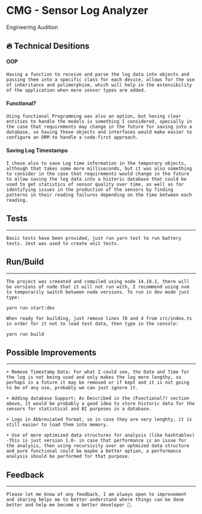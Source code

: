 # CMG - Sensor Log Analyzer
Engineering Audition

## 🔥 Technical Desitions
#### OOP
    Having a function to receive and parse the log data into objects and passing them into a specific class for each device, allows for the use of inheritance and polimorphism, which will help in the extensibility of the application when more sensor types are added.

#### Functional?
    Using functional Programming was also an option, but having clear entities to handle the models is something I considered, specially in the case that requirements may change in the future for saving into a database, so having these objects and interfaces would make easier to configure an ORM to handle a code-first approach.

#### Saving Log Timestamps
    I chose also to save Log time information in the temporary objects, although that takes some more milliseconds, but it was also something to consider in the case that requirements would change in the future to allow saving the log data into a historic database that could be used to get statistics of sensor quality over time, as well as for identifying issues in the production of the sensors by finding patterns in their reading failures depending on the time between each reading.

## Tests
----
    Basic tests have been provided, just run yarn test to run battery tests. Jest was used to create unit tests.

## Run/Build
----
    The project was creeated and compiled using node 14.18.1, there will be versions of node that it will not run with, I recommend using nvm to temporarily switch between node versions. To run in dev mode just type: 
    
    yarn run start:dev

    When ready for building, just remove lines 78 and 4 from src/index.ts in order for it not to load test data, then type in the console:

    yarn run build

## Possible Improvements
----
    + Remove Timestamp Data: For what I could see, the Date and Time for the log is not being used and only makes the log more lengthy, so perhaps in a future it may be removed or if kept and it is not going to be of any use, probably we can just ignore it.

    + Adding database Support: As Described in the (Functional?) section above, it would be probably a good idea to store historic data for the sensors for statistical and BI purposes in a database.

    + Logs in Abbreviated format, so in case they are very lenghty, it is still easier to load them into memory.

    + Use of more optimized data structures for analysis (like hashtables) -This is just version 1.0- in case that performance is an issue for the analysis, then using recursivity over an optmized data structure and pure functional could be maybe a better option, a performance analysis should be performed for that purpose. 

## Feedback
----
    Please let me know of any feedback, I am always open to improvement and sharing helps me to better understand where things can be done better and help me become a better developer 🤠.
